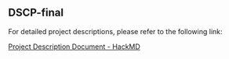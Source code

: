## DSCP-final
For detailed project descriptions, please refer to the following link:

[Project Description Document - HackMD](https://hackmd.io/WpRRZqlJTUObgLkZ7zMioQ)
